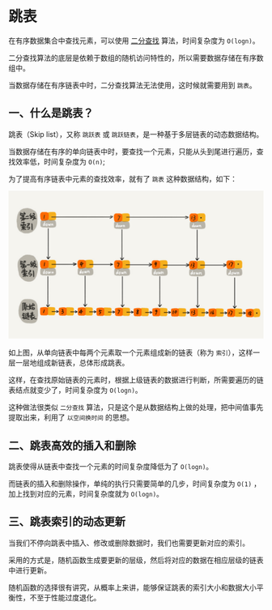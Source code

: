 # 跳表

在有序数据集合中查找元素，可以使用 [二分查找](09-二分查找.md) 算法，时间复杂度为 `O(logn)`。

二分查找算法的底层是依赖于数组的随机访问特性的，所以需要数据存储在有序数组中。

当数据存储在有序链表中时，二分查找算法无法使用，这时候就需要用到 `跳表`。

## 一、什么是跳表？

跳表（Skip list），又称 `跳跃表` 或 `跳跃链表`，是一种基于多层链表的动态数据结构。

当数据存储在有序的单向链表中时，要查找一个元素，只能从头到尾进行遍历，查找效率低，时间复杂度为 `O(n)`;

为了提高有序链表中元素的查找效率，就有了 `跳表` 这种数据结构，如下：

![跳表](img/skip-list.jpg)

如上图，从单向链表中每两个元素取一个元素组成新的链表（称为 `索引`），这样一层一层地组成新链表，总体形成跳表。

这样，在查找原始链表的元素时，根据上级链表的数据进行判断，所需要遍历的链表结点就变少了，时间复杂度为 `O(logn)`。

这种做法很类似 `二分查找` 算法，只是这个是从数据结构上做的处理，把中间值事先提取出来，利用了 `以空间换时间` 的思想。

## 二、跳表高效的插入和删除

跳表使得从链表中查找一个元素的时间复杂度降低为了 `O(logn)`。

而链表的插入和删除操作，单纯的执行只需要简单的几步，时间复杂度为 `O(1)` ，加上找到对应的元素，时间复杂度就为 `O(logn)`。

## 三、跳表索引的动态更新

当我们不停向跳表中插入、修改或删除数据时，我们也需要更新对应的索引。

采用的方式是，随机函数生成要更新的层级，然后将对应的数据在相应层级的链表中进行更新。

随机函数的选择很有讲究，从概率上来讲，能够保证跳表的索引大小和数据大小平衡性，不至于性能过度退化。